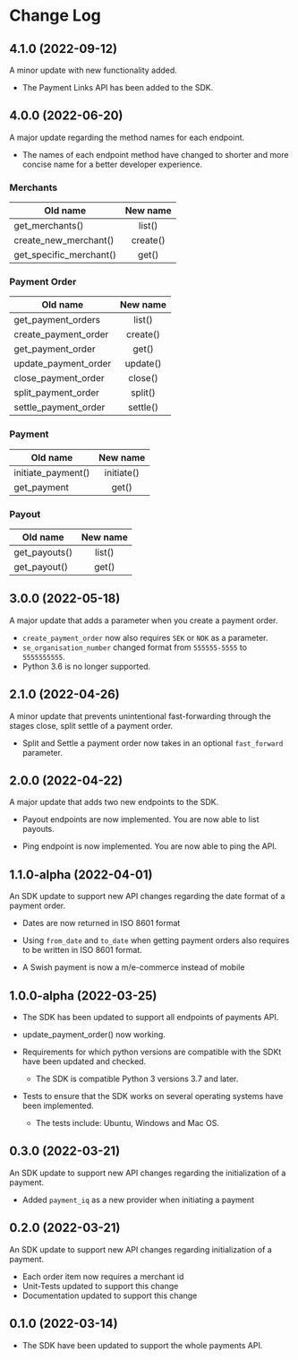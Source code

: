 # Change Log

## 4.1.0 (2022-09-12)

A minor update with new functionality added.

- The Payment Links API has been added to the SDK.

## 4.0.0 (2022-06-20)

A major update regarding the method names for each endpoint.

- The names of each endpoint method have changed to shorter and more concise name for a better developer experience.

### Merchants

| Old name                | New name |
| ----------------------- | :------: |
| get_merchants()         |  list()  |
| create_new_merchant()   | create() |
| get_specific_merchant() |  get()   |

### Payment Order

| Old name             | New name |
| -------------------- | :------: |
| get_payment_orders   |  list()  |
| create_payment_order | create() |
| get_payment_order    |  get()   |
| update_payment_order | update() |
| close_payment_order  | close()  |
| split_payment_order  | split()  |
| settle_payment_order | settle() |

### Payment

| Old name           |  New name  |
| ------------------ | :--------: |
| initiate_payment() | initiate() |
| get_payment        |   get()    |

### Payout

| Old name      | New name |
| ------------- | :------: |
| get_payouts() |  list()  |
| get_payout()  |  get()   |

## 3.0.0 (2022-05-18)

A major update that adds a parameter when you create a payment order.

- `create_payment_order` now also requires `SEK` or `NOK` as a parameter.
- `se_organisation_number` changed format from `555555-5555` to `5555555555`.
- Python 3.6 is no longer supported.

## 2.1.0 (2022-04-26)

A minor update that prevents unintentional fast-forwarding through the stages close, split settle of a payment order.

- Split and Settle a payment order now takes in an optional `fast_forward` parameter.

## 2.0.0 (2022-04-22)

A major update that adds two new endpoints to the SDK.

- Payout endpoints are now implemented. You are now able to list payouts.

- Ping endpoint is now implemented. You are now able to ping the API.

## 1.1.0-alpha (2022-04-01)

An SDK update to support new API changes regarding the date format of a payment order.

- Dates are now returned in ISO 8601 format

- Using `from_date` and `to_date` when getting payment orders also requires to be written in ISO 8601 format.

- A Swish payment is now a m/e-commerce instead of mobile

## 1.0.0-alpha (2022-03-25)

- The SDK has been updated to support all endpoints of payments API.

- update_payment_order() now working.

- Requirements for which python versions are compatible with the SDKt have been updated and checked.

  - The SDK is compatible Python 3 versions 3.7 and later.

- Tests to ensure that the SDK works on several operating systems have been implemented.
  - The tests include: Ubuntu, Windows and Mac OS.

## 0.3.0 (2022-03-21)

An SDK update to support new API changes regarding the initialization of a payment.

- Added `payment_iq` as a new provider when initiating a payment

## 0.2.0 (2022-03-21)

An SDK update to support new API changes regarding initialization of a payment.

- Each order item now requires a merchant id
- Unit-Tests updated to support this change
- Documentation updated to support this change

## 0.1.0 (2022-03-14)

- The SDK have been updated to support the whole payments API.
